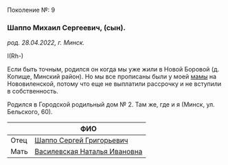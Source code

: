 Поколение №: 9

### Шаппо Михаил Сергеевич, (сын).

_род. 28.04.2022, г. Минск._

I(Rh-)

Если быть точным, родился он когда мы уже жили в Новой Боровой (д. Копище, Минский район).
Но мы все прописаны были у моей [мамы](/ancestors/7-Новикова-Светлана-Александровна) на Нововиленской, потому что еще не выплатили рассрочку и не вступили в собственность.

Родился в Городской родильный дом № 2. Там же, где и я (Минск, ул. Бельского, 60).

|   | ФИО                                                                       |
|----------|---------------------------------------------------------------------------|
| Отец     | [Шаппо Сергей Григорьевич](/ancestors/8-Шаппо-Сергей-Григорьевич)         |
| Мать     | [Василевская Наталья Ивановна](/ancestors/8-Василевская-Наталья-Ивановна) |
